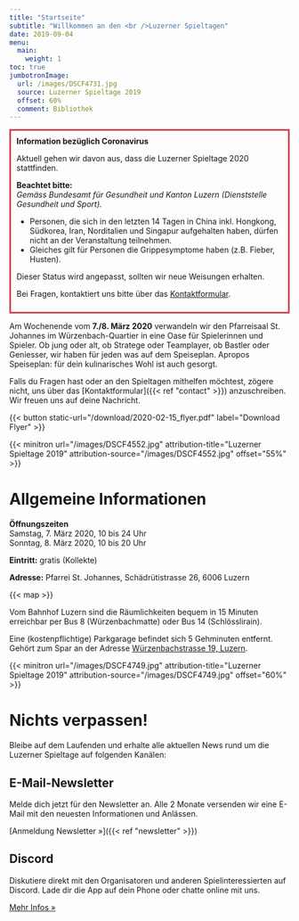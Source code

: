 ```yaml
---
title: "Startseite"
subtitle: "Willkommen an den <br />Luzerner Spieltagen"
date: 2019-09-04
menu:
  main:
    weight: 1
toc: true
jumbotronImage:
  url: /images/DSCF4731.jpg
  source: Luzerner Spieltage 2019
  offset: 60%
  comment: Bibliothek
---
```


<div style="border: 3px solid #C6474C; padding: 10px; font-size: 1em">
<p style="margin: 0; margin-bottom: 5px;"><strong>Information bezüglich Coronavirus</strong></p>
<p>Aktuell gehen wir davon aus, dass die Luzerner Spieltage 2020 stattfinden.</p>
<p style="margin: 0;"><strong>Beachtet bitte: </strong></p>
<p style="margin: 0;"><em>Gemäss Bundesamt für Gesundheit und Kanton Luzern (Dienststelle Gesundheit und Sport).</em></p>
<ul>
<li>Personen, die sich in den letzten 14 Tagen in China inkl. Hongkong, Südkorea, Iran, Norditalien und Singapur aufgehalten haben, dürfen nicht an der Veranstaltung teilnehmen.</li>
<li>Gleiches gilt für Personen die Grippesymptome haben (z.B. Fieber, Husten).</li>
</ul>
<p>Dieser Status wird angepasst, sollten wir neue Weisungen erhalten.</p>
<p>Bei Fragen, kontaktiert uns bitte über das <a href="./contact/">Kontaktformular</a>.</p>
</div>

Am Wochenende vom **7./8. März 2020** verwandeln wir den Pfarreisaal St. Johannes im Würzenbach-Quartier in eine Oase für Spielerinnen und Spieler. Ob jung oder alt, ob Stratege oder Teamplayer, ob Bastler oder Geniesser, wir haben für jeden was auf dem Speiseplan. Apropos Speiseplan: für dein kulinarisches Wohl ist auch gesorgt.

Falls du Fragen hast oder an den Spieltagen mithelfen möchtest, zögere nicht, uns über das [Kontaktformular]({{< ref "contact" >}}) anzuschreiben. Wir freuen uns auf deine Nachricht.

{{< button static-url="/download/2020-02-15_flyer.pdf" label="Download Flyer" >}}

{{< minitron url="/images/DSCF4552.jpg" attribution-title="Luzerner Spieltage 2019" attribution-source="/images/DSCF4552.jpg" offset="55%" >}}

# Allgemeine Informationen

**Öffnungszeiten**\
Samstag, 7. März 2020, 10 bis 24 Uhr\
Sonntag, 8. März 2020, 10 bis 20 Uhr

**Eintritt:** gratis (Kollekte)

**Adresse:** Pfarrei St. Johannes, Schädrütistrasse 26, 6006 Luzern

{{< map >}}

Vom Bahnhof Luzern sind die Räumlichkeiten bequem in 15 Minuten erreichbar per Bus 8 (Würzenbachmatte) oder Bus 14 (Schlösslirain).

Eine (kostenpflichtige) Parkgarage befindet sich 5 Gehminuten entfernt. Gehört zum Spar an der Adresse [Würzenbachstrasse 19, Luzern](https://www.google.com/maps/place/SPAR+Supermarkt+Luzern-W%C3%BCrzenbach/@47.0550262,8.3416737,17z/data=!3m1!4b1!4m5!3m4!1s0x478ffbe48d8adf9d:0xdd347929f81510b5!8m2!3d47.0550262!4d8.3438624).

{{< minitron url="/images/DSCF4749.jpg" attribution-title="Luzerner Spieltage 2019" attribution-source="/images/DSCF4749.jpg" offset="60%" >}}

# Nichts verpassen!
Bleibe auf dem Laufenden und erhalte alle aktuellen News rund um die Luzerner Spieltage auf folgenden Kanälen:

## E-Mail-Newsletter
Melde dich jetzt für den Newsletter an. Alle 2 Monate versenden wir eine E-Mail mit den neuesten Informationen und Anlässen.

[Anmeldung Newsletter »]({{< ref "newsletter" >}})

## Discord
Diskutiere direkt mit den Organisatoren und anderen Spielinteressierten auf Discord. Lade dir die App auf dein Phone oder chatte online mit uns.

[Mehr Infos »](https://chat.gildedernacht.ch)
